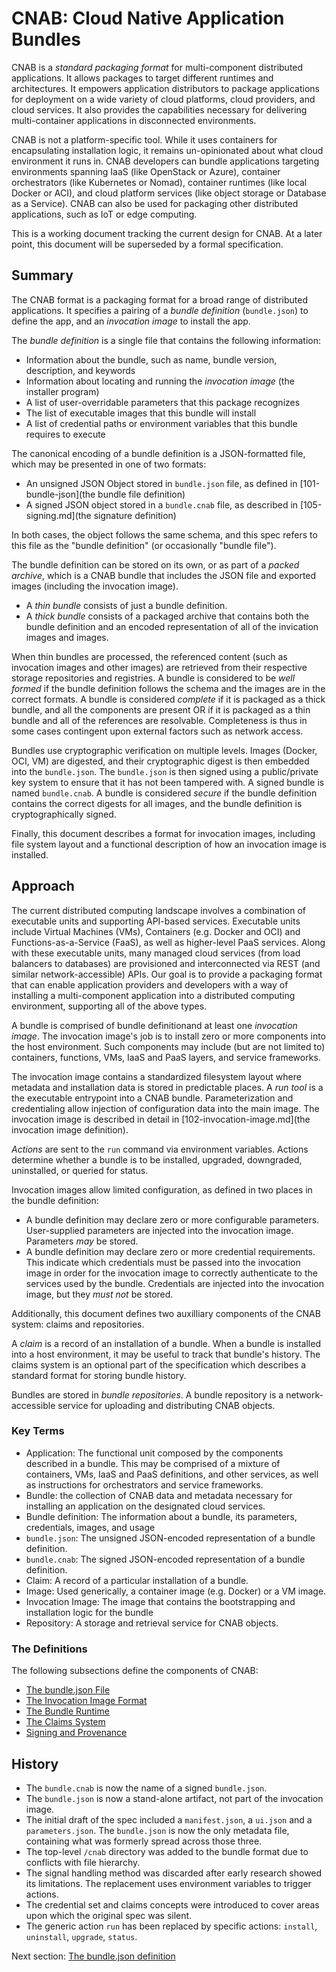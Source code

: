 # CNAB: Cloud Native Application Bundles

CNAB is a _standard packaging format_ for multi-component distributed applications. It allows packages to target different runtimes and architectures. It empowers application distributors to package applications for deployment on a wide variety of cloud platforms, cloud providers, and cloud services. It also provides the capabilities necessary for delivering multi-container applications in disconnected environments.

CNAB is not a platform-specific tool. While it uses containers for encapsulating installation logic, it remains un-opinionated about what cloud environment it runs in. CNAB developers can bundle applications targeting environments spanning IaaS (like OpenStack or Azure), container orchestrators (like Kubernetes or Nomad), container runtimes (like local Docker or ACI), and cloud platform services (like object storage or Database as a Service). CNAB can also be used for packaging other distributed applications, such as IoT or edge computing.

This is a working document tracking the current design for CNAB. At a later point, this document will be superseded by a formal specification.

## Summary

The CNAB format is a packaging format for a broad range of distributed applications. It specifies a pairing of a _bundle definition_ (`bundle.json`) to define the app, and an _invocation image_ to install the app.

The _bundle definition_ is a single file that contains the following information:

- Information about the bundle, such as name, bundle version, description, and keywords
- Information about locating and running the _invocation image_ (the installer program)
- A list of user-overridable parameters that this package recognizes
- The list of executable images that this bundle will install
- A list of credential paths or environment variables that this bundle requires to execute

The canonical encoding of a bundle definition is a JSON-formatted file, which may be presented in one of two formats:

- An unsigned JSON Object stored in `bundle.json` file, as defined in [101-bundle-json](the bundle file definition)
- A signed JSON object stored in a `bundle.cnab` file, as described in [105-signing.md](the signature definition)

In both cases, the object follows the same schema, and this spec refers to this file as the "bundle definition" (or occasionally "bundle file").

The bundle definition can be stored on its own, or as part of a _packed archive_, which is a CNAB bundle that includes the JSON file and exported images (including the invocation image).

- A _thin bundle_ consists of just a bundle definition.
- A _thick bundle_ consists of a packaged archive that contains both the bundle definition and an encoded representation of all of the invication images and images.

When thin bundles are processed, the referenced content (such as invocation images and other images) are retrieved from their respective storage repositories and registries. A bundle is considered to be _well formed_ if the bundle definition follows the schema and the images are in the correct formats. A bundle is considered _complete_ if it is packaged as a thick bundle, and all the components are present OR if it is packaged as a thin bundle and all of the references are resolvable. Completeness is thus in some cases contingent upon external factors such as network access.

Bundles use cryptographic verification on multiple levels. Images (Docker, OCI, VM) are digested, and their cryptographic digest is then embedded into the `bundle.json`. The `bundle.json` is then signed using a public/private key system to ensure that it has not been tampered with. A signed bundle is named `bundle.cnab`. A bundle is considered _secure_ if the bundle definition contains the correct digests for all images, and the bundle definition is cryptographically signed.

Finally, this document describes a format for invocation images, including file system layout and a functional description of how an invocation image is installed.

## Approach

The current distributed computing landscape involves a combination of executable units and supporting API-based services. Executable units include Virtual Machines (VMs), Containers (e.g. Docker and OCI) and Functions-as-a-Service (FaaS), as well as higher-level PaaS services. Along with these executable units, many managed cloud services (from load balancers to databases) are provisioned and interconnected via REST (and similar network-accessible) APIs. Our goal is to provide a packaging format that can enable application providers and developers with a way of installing a multi-component application into a distributed computing environment, supporting all of the above types.

A bundle is comprised of bundle definitionand at least one _invocation image_. The invocation image's job is to install zero or more components into the host environment. Such components may include (but are not limited to) containers, functions, VMs, IaaS and PaaS layers, and service frameworks.

The invocation image contains a standardized filesystem layout where metadata and installation data is stored in predictable places. A _run tool_ is a the executable entrypoint into a CNAB bundle. Parameterization and credentialing allow injection of configuration data into the main image. The invocation image is described in detail in [102-invocation-image.md](the invocation image definition).

_Actions_ are sent to the `run` command via environment variables. Actions determine whether a bundle is to be installed, upgraded, downgraded, uninstalled, or queried for status.

Invocation images allow limited configuration, as defined in two places in the bundle definition:

- A bundle definition may declare zero or more configurable parameters. User-supplied parameters are injected into the invocation image. Parameters _may_ be stored.
- A bundle definition may declare zero or more credential requirements. This indicate which credentials must be passed into the invocation image in order for the invocation image to correctly authenticate to the services used by the bundle. Credentials are injected into the invocation image, but they _must not_ be stored.

Additionally, this document defines two auxilliary components of the CNAB system: claims and repositories.

A _claim_ is a record of an installation of a bundle. When a bundle is installed into a host environment, it may be useful to track that bundle's history. The claims system is an optional part of the specification which describes a standard format for storing bundle history.

Bundles are stored in _bundle repositories_. A bundle repository is a network-accessible service for uploading and distributing CNAB objects.

### Key Terms

- Application: The functional unit composed by the components described in a bundle. This may be comprised of a mixture of containers, VMs, IaaS and PaaS definitions, and other services, as well as instructions for orchestrators and service frameworks.
- Bundle: the collection of CNAB data and metadata necessary for installing an application on the designated cloud services.
- Bundle definition: The information about a bundle, its parameters, credentials, images, and usage
- `bundle.json`: The unsigned JSON-encoded representation of a bundle definition.
- `bundle.cnab`: The signed JSON-encoded representation of a bundle definition.
- Claim: A record of a particular installation of a bundle.
- Image: Used generically, a container image (e.g. Docker) or a VM image.
- Invocation Image: The  image that contains the bootstrapping and installation logic for the bundle
- Repository: A storage and retrieval service for CNAB objects.

### The Definitions

The following subsections define the components of CNAB:

- [The bundle.json File](101-bundle-json.md)
- [The Invocation Image Format](102-invocation-image.md)
- [The Bundle Runtime](103-bundle-runtime.md)
- [The Claims System](104-claims.md)
- [Signing and Provenance](105-signing.md)

## History

- The `bundle.cnab` is now the name of a signed `bundle.json`.
- The `bundle.json` is now a stand-alone artifact, not part of the invocation image.
- The initial draft of the spec included a `manifest.json`, a `ui.json` and a `parameters.json`. The `bundle.json` is now the only metadata file, containing what was formerly spread across those three.
- The top-level `/cnab` directory was added to the bundle format due to conflicts with file hierarchy.
- The signal handling method was discarded after early research showed its limitations. The replacement uses environment variables to trigger actions.
- The credential set and claims concepts were introduced to cover areas upon which the original spec was silent.
- The generic action `run` has been replaced by specific actions: `install`, `uninstall`, `upgrade`, `status`.

Next section: [The bundle.json definition](101-bundle-json.md)
